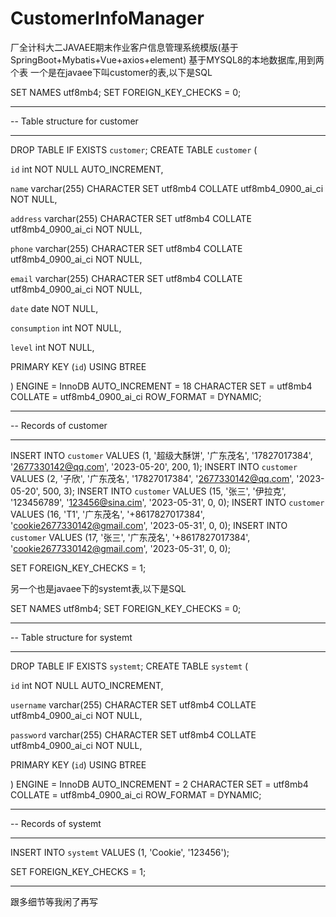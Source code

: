# CustomerInfoManager
厂全计科大二JAVAEE期末作业客户信息管理系统模版(基于SpringBoot+Mybatis+Vue+axios+element)
基于MYSQL8的本地数据库,用到两个表
一个是在javaee下叫customer的表,以下是SQL



SET NAMES utf8mb4;
SET FOREIGN_KEY_CHECKS = 0;

-- ----------------------------
-- Table structure for customer
-- ----------------------------
DROP TABLE IF EXISTS `customer`;
CREATE TABLE `customer`  (

  `id` int NOT NULL AUTO_INCREMENT,
	
  `name` varchar(255) CHARACTER SET utf8mb4 COLLATE utf8mb4_0900_ai_ci NOT NULL,
	
  `address` varchar(255) CHARACTER SET utf8mb4 COLLATE utf8mb4_0900_ai_ci NOT NULL,
	
  `phone` varchar(255) CHARACTER SET utf8mb4 COLLATE utf8mb4_0900_ai_ci NOT NULL,
	
  `email` varchar(255) CHARACTER SET utf8mb4 COLLATE utf8mb4_0900_ai_ci NOT NULL,
	
  `date` date NOT NULL,
	
  `consumption` int NOT NULL,
	
  `level` int NOT NULL,
	
  PRIMARY KEY (`id`) USING BTREE
	
) ENGINE = InnoDB AUTO_INCREMENT = 18 CHARACTER SET = utf8mb4 COLLATE = utf8mb4_0900_ai_ci ROW_FORMAT = DYNAMIC;


-- ----------------------------
-- Records of customer
-- ----------------------------
INSERT INTO `customer` VALUES (1, '超级大酥饼', '广东茂名', '17827017384', '2677330142@qq.com', '2023-05-20', 200, 1);
INSERT INTO `customer` VALUES (2, '子欣', '广东茂名', '17827017384', '2677330142@qq.com', '2023-05-20', 500, 3);
INSERT INTO `customer` VALUES (15, '张三', '伊拉克', '123456789', '123456@sina.cim', '2023-05-31', 0, 0);
INSERT INTO `customer` VALUES (16, 'T1', '广东茂名', '+8617827017384', 'cookie2677330142@gmail.com', '2023-05-31', 0, 0);
INSERT INTO `customer` VALUES (17, '张三', '广东茂名', '+8617827017384', 'cookie2677330142@gmail.com', '2023-05-31', 0, 0);

SET FOREIGN_KEY_CHECKS = 1;

另一个也是javaee下的systemt表,以下是SQL



SET NAMES utf8mb4;
SET FOREIGN_KEY_CHECKS = 0;

-- ----------------------------
-- Table structure for systemt
-- ----------------------------
DROP TABLE IF EXISTS `systemt`;
CREATE TABLE `systemt`  (

  `id` int NOT NULL AUTO_INCREMENT,
	
  `username` varchar(255) CHARACTER SET utf8mb4 COLLATE utf8mb4_0900_ai_ci NOT NULL,
	
  `password` varchar(255) CHARACTER SET utf8mb4 COLLATE utf8mb4_0900_ai_ci NOT NULL,
	
  PRIMARY KEY (`id`) USING BTREE
	
) ENGINE = InnoDB AUTO_INCREMENT = 2 CHARACTER SET = utf8mb4 COLLATE = utf8mb4_0900_ai_ci ROW_FORMAT = DYNAMIC;


-- ----------------------------
-- Records of systemt
-- ----------------------------
INSERT INTO `systemt` VALUES (1, 'Cookie', '123456');

SET FOREIGN_KEY_CHECKS = 1;



-------------------------------------------------------
跟多细节等我闲了再写
